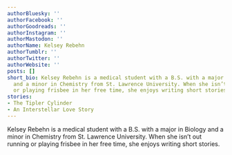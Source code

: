```yaml
---
authorBluesky: ''
authorFacebook: ''
authorGoodreads: ''
authorInstagram: ''
authorMastodon: ''
authorName: Kelsey Rebehn
authorTumblr: ''
authorTwitter: ''
authorWebsite: ''
posts: []
short_bio: Kelsey Rebehn is a medical student with a B.S. with a major in Biology
  and a minor in Chemistry from St. Lawrence University. When she isn’t out running
  or playing frisbee in her free time, she enjoys writing short stories.
stories:
- The Tipler Cylinder
- An Interstellar Love Story
---
```


Kelsey Rebehn is a medical student with a B.S. with a major in Biology and a minor in Chemistry from St. Lawrence University. When she isn’t out running or playing frisbee in her free time, she enjoys writing short stories.